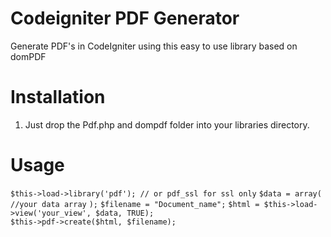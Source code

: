 # Codeigniter PDF Generator
Generate PDF's in CodeIgniter using this easy to use library based on domPDF

# Installation
1. Just drop the Pdf.php and dompdf folder into your libraries directory.

# Usage
`$this->load->library('pdf'); // or pdf_ssl for ssl only`
`$data = array(`
	`//your data array`
`);`
`$filename = "Document_name";`
`$html = $this->load->view('your_view', $data, TRUE);`  
`$this->pdf->create($html, $filename);`


